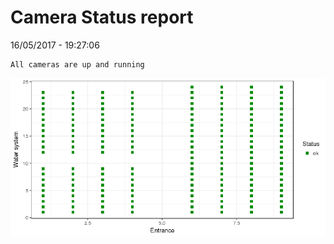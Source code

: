 Camera Status report
================
16/05/2017 - 19:27:06

    All cameras are up and running

![](camreport_files/figure-markdown_github/unnamed-chunk-2-1.png)
